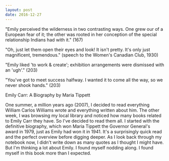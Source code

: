 ```yaml
---
layout: post
date: 2016-12-27
---
```


"Emily perceived the wilderness in two contrasting ways. One grew our of a European fear of it; the other was rooted in her conception of the special relationship Indians had with it." (167)

"Oh, just let them open their eyes and look! It isn't pretty. It's only just magnificent, tremendous." (speech to the Women's Canadian Club, 1930)

"Emily liked 'to work &amp; create'; exhibition arrangements were dismissed with an 'ugh'." (203)

"You've got to meet success halfway. I wanted it to come all the way, so we never shook hands." (203)

Emily Carr: A Biography by Maria Tippett

One summer, a million years ago (2007), I decided to read everything William Carlos Williams wrote and everything written about him. The other week, I was browsing my local library and noticed how many books related to Emily Carr they have. So I've decided to read them all. I started with the definitive biography, which won Maria Tippett the Governor General's award in 1979, just as Emily had won it in 1941. It's a surprisingly quick read and the perfect overview before digging deeper. As I look back through my notebook now, I didn't write down as many quotes as I thought I might have. But I'm thinking a lot about Emily. I found myself nodding along. I found myself in this book more than I expected.
